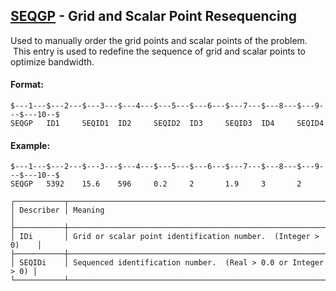 ## [SEQGP](https://nexus.hexagon.com/documentationcenter/bundle/MSC_Nastran_2022.4/page/Nastran_Combined_Book/qrg/bulkqrs/TOC.SEQGP.xhtml) - Grid and Scalar Point Resequencing

Used to manually order the grid points and scalar points of the problem.  This entry is used to redefine the sequence of grid and scalar points to optimize bandwidth.

#### Format:

```nastran
$---1---$---2---$---3---$---4---$---5---$---6---$---7---$---8---$---9---$---10--$
SEQGP   ID1     SEQID1  ID2     SEQID2  ID3     SEQID3  ID4     SEQID4          
```

#### Example:

```nastran
$---1---$---2---$---3---$---4---$---5---$---6---$---7---$---8---$---9---$---10--$
SEQGP   5392    15.6    596     0.2     2       1.9     3       2               
```

```text
┌───────────┬───────────────────────────────────────────────────────────────┐
│ Describer │ Meaning                                                       │
├───────────┼───────────────────────────────────────────────────────────────┤
│ IDi       │ Grid or scalar point identification number.  (Integer > 0)    │
├───────────┼───────────────────────────────────────────────────────────────┤
│ SEQIDi    │ Sequenced identification number.  (Real > 0.0 or Integer > 0) │
└───────────┴───────────────────────────────────────────────────────────────┘
```
